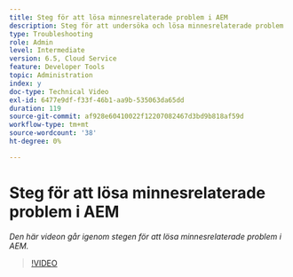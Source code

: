 ```yaml
---
title: Steg för att lösa minnesrelaterade problem i AEM
description: Steg för att undersöka och lösa minnesrelaterade problem
type: Troubleshooting
role: Admin
level: Intermediate
version: 6.5, Cloud Service
feature: Developer Tools
topic: Administration
index: y
doc-type: Technical Video
exl-id: 6477e9df-f33f-46b1-aa9b-535063da65dd
duration: 119
source-git-commit: af928e60410022f12207082467d3bd9b818af59d
workflow-type: tm+mt
source-wordcount: '38'
ht-degree: 0%

---
```


# Steg för att lösa minnesrelaterade problem i AEM

*Den här videon går igenom stegen för att lösa minnesrelaterade problem i AEM.*

>[!VIDEO](https://video.tv.adobe.com/v/335473?quality=12&learn=on)
